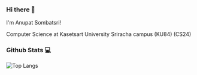 <h3>Hi there 👋</h3>
<p>I'm Anupat Sombatsri!</p>
<p>Computer Science at Kasetsart University Sriracha campus (KU84) (CS24)</p>

<h3>Github Stats 💻</h3>

![Top Langs](https://github-readme-stats.vercel.app/api/top-langs/?username=anuraghazra&layout=compact&theme=radical)



